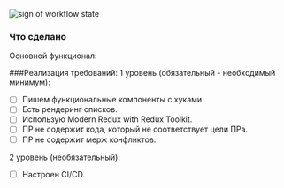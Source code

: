 <img src="https://github.com/yuliaReut/Check-it/actions/workflows/check.yml/badge.svg" alt="sign of workflow state">

### Что сделано


Основной функционал:

###Реализация требований:
1 уровень (обязательный - необходимый минимум):
- [ ] Пишем функциональные компоненты c хуками.
- [ ] Есть рендеринг списков.
- [ ] Использую Modern Redux with Redux Toolkit.
- [ ] ПР не содержит кода, который не соответствует цели ПРа.
- [ ] ПР не содержит мерж конфликтов.

2 уровень (необязательный):
- [ ] Настроен CI/CD.
